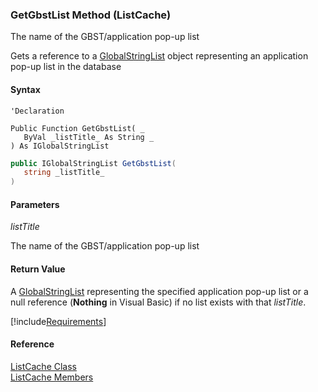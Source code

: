 ﻿### GetGbstList Method (ListCache)

The name of the GBST/application pop-up list

Gets a reference to a [GlobalStringList](fcSDK~FChoice.Foundation.Clarify.DataObjects.GlobalStringList.md) object representing an application pop-up list in the database

#### Syntax

```vbnet
'Declaration

Public Function GetGbstList( _
   ByVal _listTitle_ As String _
) As IGlobalStringList
```

```csharp
public IGlobalStringList GetGbstList( 
   string _listTitle_
)
```

#### Parameters

_listTitle_

The name of the GBST/application pop-up list

#### Return Value

A [GlobalStringList](fcSDK~FChoice.Foundation.Clarify.DataObjects.GlobalStringList.md) representing the specified application pop-up list or a null reference (**Nothing** in Visual Basic) if no list exists with that _listTitle_.

[!include[Requirements](../partials/requirements.md)]

#### Reference

[ListCache Class](fcSDK~FChoice.Foundation.Clarify.ListCache.md)  
[ListCache Members](fcSDK~FChoice.Foundation.Clarify.ListCache_members.md)